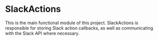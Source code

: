# SlackActions

This is the main functional module of this project. SlackActions is responsible
for storing Slack action callbacks, as well as communicating with the Slack API
where necessary.
